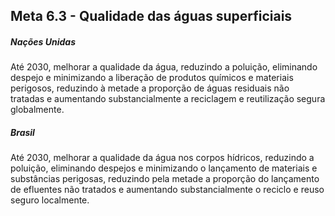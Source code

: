 ## Meta 6.3 - Qualidade das águas superficiais

##### Nações Unidas
  
  Até 2030, melhorar a qualidade da água, reduzindo a poluição,  eliminando despejo e minimizando a liberação de produtos químicos  e materiais perigosos, reduzindo à metade a proporção de águas  residuais não tratadas e aumentando substancialmente a reciclagem e reutilização segura globalmente.
  
##### Brasil
  
  Até 2030, melhorar a qualidade da água nos corpos hídricos, reduzindo a poluição, eliminando despejos e minimizando o lançamento de materiais e substâncias perigosas, reduzindo pela metade a proporção do lançamento de efluentes não tratados e aumentando substancialmente o reciclo e reuso seguro localmente.
